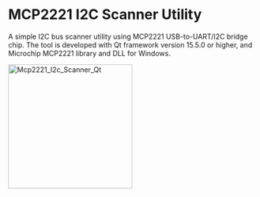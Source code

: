 # MCP2221 I2C Scanner Utility
 A simple I2C bus scanner utility using MCP2221 USB-to-UART/I2C bridge chip. The tool is developed with Qt framework version 15.5.0 or higher, and Microchip MCP2221 library and DLL for Windows.
 
 <img width="251" alt="Mcp2221_I2c_Scanner_Qt" src="https://user-images.githubusercontent.com/8460504/95121835-7b032780-0704-11eb-9d93-c6779f76195a.png">

